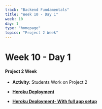 ```yaml
---
track: "Backend Fundamentals"
title: "Week 10 - Day 1"
week: 10
day: 1
type: "homepage"
topics: "Project 2 Week"
---
```



# Week 10 - Day 1

#### Project 2 Week

- **Activity:** Students Work on Project 2

- [**Heroku Deployment**](/backend-fundamentals/week-10/day-1/labs/deploying-a-node-express-app-to-heroku)

- [**Heroku Deployment- With full app setup**](/backend-fundamentals/week-10/day-1/labs/heroku-deployment)



